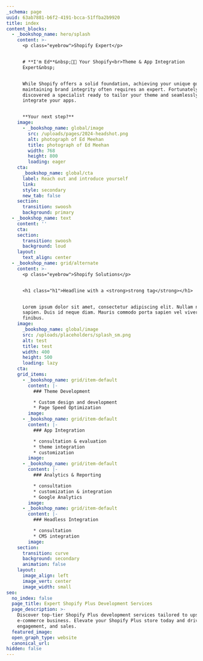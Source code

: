 ```yaml
---
_schema: page
uuid: 63ab7881-b6f2-4191-bcca-51ffba2b9920
title: index
content_blocks:
  - _bookshop_name: hero/splash
    content: >-
      <p class="eyebrow">Shopify Expert</p>


      # **I'm Ed**&nbsp;🤙🏼 Your Shopify<br>Theme & App Integration
      Expert&nbsp;


      While Shopify offers a solid foundation, achieving your unique goals and
      maintaining brand integrity often requires an expert. Fortunately, you've
      discovered a specialist ready to tailor your theme and seamlessly
      integrate your apps.


      **Your next step?**
    image:
      - _bookshop_name: global/image
        src: /uploads/pages/2024-headshot.png
        alt: photograph of Ed Meehan
        title: photograph of Ed Meehan
        width: 768
        height: 800
        loading: eager
    cta:
      _bookshop_name: global/cta
      label: Reach out and introduce yourself
      link:
      style: secondary
      new_tab: false
    section:
      transition: swoosh
      background: primary
  - _bookshop_name: text
    content: ''
    cta:
    section:
      transition: swoosh
      background: loud
    layout:
      text_align: center
  - _bookshop_name: grid/alternate
    content: >-
      <p class="eyebrow">Shopify Solutions</p>


      <h1 class="h1">Headline with a <strong>strong tag</strong></h1>


      Lorem ipsum dolor sit amet, consectetur adipiscing elit. Nullam non tellus
      sapien. Duis id neque diam. Mauris commodo porta sapien vel viverra. Sed
      finibus.
    image:
      _bookshop_name: global/image
      src: /uploads/placeholders/splash_sm.png
      alt: test
      title: test
      width: 400
      height: 500
      loading: lazy
    cta:
    grid_items:
      - _bookshop_name: grid/item-default
        content: |-
          ### Theme Development

          * Custom design and development
          * Page Speed Optimization
        image:
      - _bookshop_name: grid/item-default
        content: |-
          ### App Integration

          * consultation & evaluation
          * theme integration
          * customization
        image:
      - _bookshop_name: grid/item-default
        content: |-
          ### Analytics & Reporting

          * consultation
          * customization & integration
          * Google Analytics
        image:
      - _bookshop_name: grid/item-default
        content: |-
          ### Headless Integration

          * consultation
          * CMS integration
        image:
    section:
      transition: curve
      background: secondary
      animation: false
    layout:
      image_align: left
      image_vert: center
      image_width: small
seo:
  no_index: false
  page_title: Expert Shopify Plus Development Services
  page_description: >-
    Discover top-tier Shopify Plus development services tailored to upscale your
    e-commerce business. Elevate your Shopify Plus store today and drive growth,
    engagement, and sales.
  featured_image:
  open_graph_type: website
  canonical_url:
hidden: false
---
```

